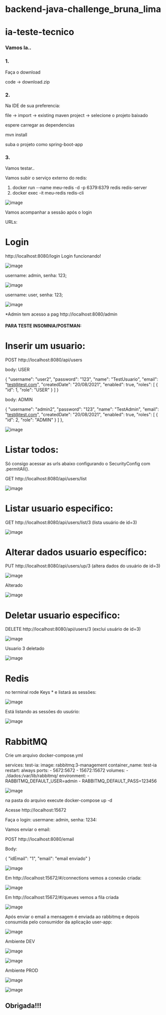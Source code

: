 # backend-java-challenge_bruna_lima

# ia-teste-tecnico

<h3>Vamos la..</h3>


<h3>1.</h3> Faça o download

code -> download.zip

<h3>2.</h3> Na IDE de sua preferencia:

file -> import -> existing maven project -> selecione o projeto baixado

espere carregar as dependencias

mvn install

suba o projeto como spring-boot-app

<h3>3.</h3> Vamos testar..


Vamos subir o serviço externo do redis:

1. docker run --name meu-redis -d -p 6379:6379 redis redis-server
2. docker exec -it meu-redis redis-cli

![image](https://user-images.githubusercontent.com/39420860/130433049-98605cfd-7136-4fe0-bde8-5660e4eba32b.png)

Vamos acompanhar a sessão após o login


URLs: 

#  Login

http://localhost:8080/login Login funcionando!

![image](https://user-images.githubusercontent.com/39420860/130431416-4a113f59-2576-4ee7-b776-39dfdd4f0dc3.png)



username: admin, senha: 123; 

![image](https://user-images.githubusercontent.com/39420860/130431136-311fcc18-25c5-4a5d-9484-b75c3045ad5f.png)


username: user, senha: 123;

![image](https://user-images.githubusercontent.com/39420860/130431322-69f62ee2-8e9e-4658-8dee-e918a5ee2aa6.png)


*Admin tem acesso a pag http://localhost:8080/admin

<h4>PARA TESTE INSOMNIA/POSTMAN:</h4> 


#  Inserir um usuario:

POST http://localhost:8080/api/users

body: USER

{
  "username": "user2",
  "password": "123",
  "name": "TestUsuario",
  "email": "test@test.com",
  "createdDate": "20/08/2021",
  "enabled": true,
  "roles": [
    {
      "id": 1,
      "role": "USER"
    }
  ]
}

body: ADMIN

 {
    "username": "admin2",
    "password": "123",
    "name": "TestAdmin",
    "email": "test@test.com",
    "createdDate": "20/08/2021",
    "enabled": true,
    "roles": [
      {
        "id": 2,
        "role": "ADMIN"
      }
    ]
  },

![image](https://user-images.githubusercontent.com/39420860/130431769-3a158e42-53b9-457a-9a5f-b305d3eaf774.png)


#  Listar todos:

Só consigo acessar as urls abaixo configurando o SecurityConfig com .permitAll().

GET http://localhost:8080/api/users/list

![image](https://user-images.githubusercontent.com/39420860/130431923-159a6117-f246-4953-a526-bfb20c2acaca.png)


#  Listar usuario especifico:

GET http://localhost:8080/api/users/list/3
(lista usuário de id=3)

![image](https://user-images.githubusercontent.com/39420860/130432036-615e377a-4b59-4c7c-97e5-733cf12f78b2.png)


#  Alterar dados usuario específico:

PUT http://localhost:8080/api/users/up/3
(altera dados do usuário de id=3)

![image](https://user-images.githubusercontent.com/39420860/130432288-fe3dd220-43dc-4742-96f9-638d335dbedd.png)

Alterado

![image](https://user-images.githubusercontent.com/39420860/130432512-25b9a2f6-fa94-464a-a896-da7b90379ffb.png)



#  Deletar usuario especifico:

DELETE http://localhost:8080/api/users/3
(exclui usuário de id=3)

![image](https://user-images.githubusercontent.com/39420860/130432598-141e188c-46d0-4f8f-b1f5-34c40d428fe5.png)

Usuario 3 deletado

![image](https://user-images.githubusercontent.com/39420860/130432739-31b77e83-7709-4189-b113-b9b76bbfa54f.png)

<h1>Redis</h1>

no terminal rode Keys * e listará as sessões:
  
  ![image](https://user-images.githubusercontent.com/39420860/130433251-b88c37e5-c994-41b7-b469-192affdfb3ed.png)
  
Está listando as sessões do usuśrio:
  
  ![image](https://user-images.githubusercontent.com/39420860/130433525-f7e5fe47-bb2f-459c-b8a4-a4885472c01b.png)
  
  


<h1>RabbitMQ</h1>

Crie um arquivo docker-compose.yml

services:
  test-ia:
    image: rabbitmq:3-management
    container_name: test-ia
    restart: always
    ports: 
      - 5672:5672
      - 15672:15672
    volumes: 
      - ./dados:/var/lib/rabbitmq/
    environment: 
      - RABBITMQ_DEFAULT_USER=admin
      - RABBITMQ_DEFAULT_PASS=123456

![image](https://user-images.githubusercontent.com/39420860/130439325-359ac54e-e304-4f39-bcae-bdccce61d0f3.png)

na pasta do arquivo execute docker-compose up -d

Acesse http://localhost:15672

Faça o login: usermane: admin, senha: 1234:


Vamos enviar o email: 

POST http://localhost:8080/email

Body:

{
  "idEmail": "1",
  "email": "email enviado"
}

![image](https://user-images.githubusercontent.com/39420860/130434062-19506690-bac8-4528-9789-74867dfc24a9.png)


Em http://localhost:15672/#/connections vemos a conexão criada:

![image](https://user-images.githubusercontent.com/39420860/130434319-7fd516b8-3404-4b40-9476-2fde1fb272d1.png)

Em http://localhost:15672/#/queues vemos a fila criada 


![image](https://user-images.githubusercontent.com/39420860/130434486-5d9e44c7-165d-4292-a217-20b51f607082.png)

Após enviar o email a mensagem é enviada ao rabbitmq e depois consumida pelo consumidor da aplicação user-app:

![image](https://user-images.githubusercontent.com/39420860/130434866-7c75b1dd-8f6e-4ee0-88e1-471ebb97f47b.png)



Ambiente DEV

![image](https://user-images.githubusercontent.com/39420860/130438489-d64bbebb-7c0b-4b5c-80e8-427f744d9398.png)

![image](https://user-images.githubusercontent.com/39420860/130438621-051a6748-1689-4e29-b128-fde788f6314d.png)

Ambiente PROD

![image](https://user-images.githubusercontent.com/39420860/130438793-44d96eb4-6908-4ad9-9b71-6bd6d15a7a84.png)

![image](https://user-images.githubusercontent.com/39420860/130438708-64e63801-1793-48a5-9400-97eb4b529c9a.png)



<h2>Obrigada!!!</h2>



